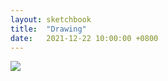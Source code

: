 ```yaml
---
layout: sketchbook
title:  "Drawing"
date:   2021-12-22 10:00:00 +0800
---
```


<img src="/Sketchbook/Images/{{ page.date | date: '%Y-%m-%d' }}/preview.jpg">
